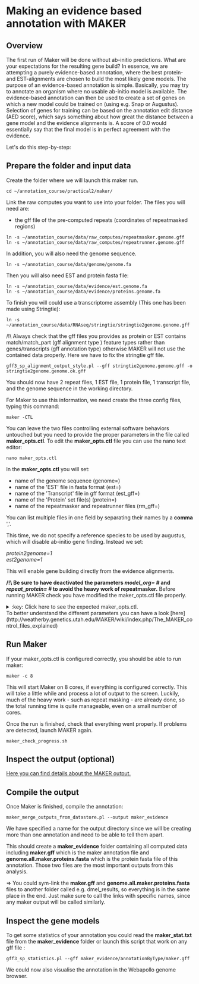 # Making an evidence based annotation with MAKER

## Overview

The first run of Maker will be done without ab-initio predictions. What are your expectations for the resulting gene build? In essence, we are attempting a purely evidence-based annotation, where the best protein- and EST-alignments are chosen to build the most likely gene models. The purpose of an evidence-based annotation is simple. Basically, you may try to annotate an organism where no usable ab-initio model is available. The evidence-based annotation can then be used to create a set of genes on which a new model could be trained on (using e.g. Snap or Augustus). Selection of genes for training can be based on the annotation edit distance (AED score), which says something about how great the distance between a gene model and the evidence alignments is. A score of 0.0 would essentially say that the final model is in perfect agreement with the evidence.

Let's do this step-by-step:

## Prepare the folder and input data

Create the folder where we will launch this maker run.

```
cd ~/annotation_course/practical2/maker/
```

Link the raw computes you want to use into your folder. The files you will need are:

- the gff file of the pre-computed repeats (coordinates of repeatmasked regions)

```
ln -s ~/annotation_course/data/raw_computes/repeatmasker.genome.gff
ln -s ~/annotation_course/data/raw_computes/repeatrunner.genome.gff
```

In addition, you will also need the genome sequence.
```
ln -s ~/annotation_course/data/genome/genome.fa
```
Then you will also need EST and protein fasta file:  
```
ln -s ~/annotation_course/data/evidence/est.genome.fa 
ln -s ~/annotation_course/data/evidence/proteins.genome.fa
```
To finish you will could use a transcriptome assembly (This one has been made using Stringtie):
```
ln -s ~/annotation_course/data/RNAseq/stringtie/stringtie2genome.genome.gff
```

/!\\ Always check that the gff files you provides as protein or EST contains match/match_part (gff alignment type ) feature types rather than genes/transcripts (gff annotation type) otherwise MAKER will not use the contained data properly. Here we have to fix the stringtie gff file.

```
gff3_sp_alignment_output_style.pl --gff stringtie2genome.genome.gff -o stringtie2genome.genome.ok.gff
```

You should now have 2 repeat files, 1 EST file, 1 protein file, 1 transcript file, and the genome sequence in the working directory. 

For Maker to use this information, we need create the three config files, typing this command:
```
maker -CTL
```

You can leave the two files controlling external software behaviors untouched but you need to provide the proper parameters in the file called **maker_opts.ctl**.
To edit the **maker_opts.ctl** file you can use the nano text editor:  
```
nano maker_opts.ctl
```

In the **maker_opts.ctl** you will set:

- name of the genome sequence (genome=)
- name of the 'EST' file in fasta format  (est=)
- name of the 'Transcript' file in gff format (est_gff=)
- name of the 'Protein' set file(s) (protein=)
- name of the repeatmasker and repeatrunner files (rm_gff=) 

You can list multiple files in one field by separating their names by a **comma** ','.

This time, we do not specify a reference species to be used by augustus, which will disable ab-initio gene finding. Instead we set:
  
  <i>protein2genome=1</i>  
  <i>est2genome=1</i>

This will enable gene building directly from the evidence alignments.

**/!\ Be sure to have deactivated the parameters _model\_org= #_ and _repeat\_protein= #_ to avoid the heavy work of repeatmasker.**
Before running MAKER check you have modified the maker_opts.ctl file properly.
<details>
<summary>:key: Click here to see the expected maker_opts.ctl.</summary>
{% highlight bash %}

\#-----Genome (these are always required)  
genome=**genome.fa** #genome sequence (fasta file or fasta embeded in GFF3 file)  
organism\_type=eukaryotic #eukaryotic or prokaryotic. Default is eukaryotic

...

\#-----EST Evidence (for best results provide a file for at least one)  
**est=est.genome.fa** #set of ESTs or assembled mRNA-seq in fasta format  
altest= #EST/cDNA sequence file in fasta format from an alternate organism  
**est\_gff=stringtie2genome.genome.ok.gff** #aligned ESTs or mRNA-seq from an external GFF3 file  
altest\_gff= #aligned ESTs from a closly relate species in GFF3 format

...

\#-----Protein Homology Evidence (for best results provide a file for at least one)  
**protein=proteins.genome.fa** #protein sequence file in fasta format (i.e. from mutiple oransisms)  
protein\_gff= #aligned protein homology evidence from an external GFF3 file

...

\#-----Repeat Masking (leave values blank to skip repeat masking)<br/>
**model\_org=** #select a model organism for RepBase masking in RepeatMasker  
rmlib= #provide an organism specific repeat library in fasta format for RepeatMasker   
**repeat\_protein=** #provide a fasta file of transposable element proteins for RepeatRunner  
rm\_gff=**repeatmasker.genome.gff,repeatrunner.genome.gff** #pre-identified repeat elements from an external GFF3 file  
prok\_rm=0 #forces MAKER to repeatmask prokaryotes (no reason to change this), 1 = yes, 0 = no  
softmask=1 #use soft-masking rather than hard-masking in BLAST (i.e. seg and dust filtering)

...

\#-----Gene Prediction  
snaphmm= #SNAP HMM file  
gmhmm= #GeneMark HMM file  
augustus\_species= #Augustus gene prediction species model  
fgenesh\_par\_file= #FGENESH parameter file  
pred\_gff= #ab-initio predictions from an external GFF3 file  
model\_gff= #annotated gene models from an external GFF3 file (annotation pass-through)  
**est2genome=1** #infer gene predictions directly from ESTs, 1 = yes, 0 = no  
**protein2genome=1** #infer predictions from protein homology, 1 = yes, 0 = no  
trna=0 #find tRNAs with tRNAscan, 1 = yes, 0 = no  
snoscan\_rrna= #rRNA file to have Snoscan find snoRNAs  
unmask=0 #also run ab-initio prediction programs on unmasked sequence, 1 = yes, 0 = no


{% endhighlight %} 
</details>  
To better understand the different parameters you can have a look [here](http://weatherby.genetics.utah.edu/MAKER/wiki/index.php/The_MAKER_control_files_explained)

## Run Maker

If your maker\_opts.ctl is configured correctly, you should be able to run maker:
```
maker -c 8
```
This will start Maker on 8 cores, if everything is configured correctly.
This will take a little while and process a lot of output to the screen. Luckily, much of the heavy work - such as repeat masking - are already done, so the total running time is quite manageable, even on a small number of cores.

Once the run is finished, check that everything went properly. If problems are detected, launch MAKER again.
```
maker_check_progress.sh
```

## Inspect the output (optional)

[Here you can find details about the MAKER output.](practical2_supl2_maker.md)

## Compile the output

Once Maker is finished, compile the annotation:
```
maker_merge_outputs_from_datastore.pl --output maker_evidence
```
We have specified a name for the output directory since we will be creating more than one annotation and need to be able to tell them apart.  

This should create a **maker\_evidence** folder containing all computed data including **maker.gff** which is the maker annotation file and **genome.all.maker.proteins.fasta** which is the protein fasta file of this annotation. Those two files are the most important outputs from this analysis. 

=> You could sym-link the **maker.gff** and **genome.all.maker.proteins.fasta** files to another folder called e.g. dmel\_results, so everything is in the same place in the end. Just make sure to call the links with specific names, since any maker output will be called similarly.


## Inspect the gene models

To get some statistics of your annotation you could read the **maker_stat.txt** file from the **maker\_evidence** folder or launch this script that work on any gff file :
```
gff3_sp_statistics.pl --gff maker_evidence/annotationByType/maker.gff
```

We could now also visualise the annotation in the Webapollo genome browser.
